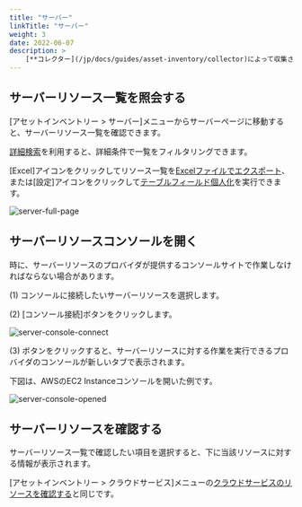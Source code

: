 ```yaml
---
title: "サーバー"
linkTitle: "サーバー"
weight: 3
date: 2022-06-07
description: >
    [**コレクター](/jp/docs/guides/asset-inventory/collector)によって収集されるさまざまなクラウドリサービスのリソースのうち、サーバーリソースを確認できます。
---
```


## サーバーリソース一覧を照会する

[アセットインベントリー > サーバー]メニューからサーバーページに移動すると、サーバーリソース一覧を確認できます。

[詳細検索](/jp/docs/guides/advanced/search)を利用すると、詳細条件で一覧をフィルタリングできます。

[Excel]アイコンをクリックしてリソース一覧を[Excelファイルでエクスポート](/jp/docs/guides/advanced/excel-export)、または[設定]アイコンをクリックして[テーブルフィールド個人化](/jp/docs/guides/advanced/custom-table)を実行できます。

![server-full-page](/jp/docs/guides/asset-inventory/server-img/server-full-page.png)

## サーバーリソースコンソールを開く

時に、サーバーリソースのプロバイダが提供するコンソールサイトで作業しなければならない場合があります。

(1) コンソールに接続したいサーバーリソースを選択します。

(2) [コンソール接続]ボタンをクリックします。

![server-console-connect](/jp/docs/guides/asset-inventory/server-img/server-console-connect.png)

(3) ボタンをクリックすると、サーバーリソースに対する作業を実行できるプロバイダのコンソールが新しいタブで表示されます。

下図は、AWSのEC2 Instanceコンソールを開いた例です。

![server-console-opened](/jp/docs/guides/asset-inventory/server-img/server-console-opened.png)

## サーバーリソースを確認する

サーバーリソース一覧で確認したい項目を選択すると、下に当該リソースに対する情報が表示されます。

[アセットインベントリー > クラウドサービス]メニューの[クラウドサービスのリソースを確認する](/jp/docs/guides/asset-inventory/cloud-service/#クラウド-サービスの-リソースを-確認する)と同じです。
